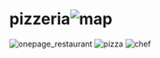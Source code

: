 # pizzeria![map](https://user-images.githubusercontent.com/65374030/147971018-4eaa280a-9860-44ae-89d6-92ec7de28304.jpg)
![onepage_restaurant](https://user-images.githubusercontent.com/65374030/147971048-92c5ab0a-b6d5-4ae1-b736-4750990b9417.jpg)
![pizza](https://user-images.githubusercontent.com/65374030/147971049-29c6b478-75c8-45fc-9cbb-ad055ee587e7.jpg)
![chef](https://user-images.githubusercontent.com/65374030/147971050-eed576ba-cf7d-4aba-a0eb-148e01ae00bf.jpg)
